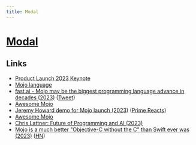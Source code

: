 ```yaml
---
title: Modal
---
```


# [Modal](https://modal.com/)

## Links

- [Product Launch 2023 Keynote](https://www.youtube.com/watch?v=-3Kf2ZZU-dg)
- [Mojo language](https://github.com/modularml/mojo)
- [fast.ai - Mojo may be the biggest programming language advance in decades (2023)](https://www.fast.ai/posts/2023-05-03-mojo-launch.html) ([Tweet](https://twitter.com/jeremyphoward/status/1653924474536984577))
- [Awesome Mojo](https://github.com/feep/awesome-mojo)
- [Jeremy Howard demo for Mojo launch (2023)](https://www.youtube.com/watch?v=6GvB5lZJqcE) ([Prime Reacts](https://www.youtube.com/watch?v=RZhTC33lStQ))
- [Awesome Mojo](https://github.com/relatedcode/awesome-mojo)
- [Chris Lattner: Future of Programming and AI (2023)](https://www.youtube.com/watch?v=pdJQ8iVTwj8)
- [Mojo is a much better "Objective-C without the C" than Swift ever was (2023)](https://blog.metaobject.com/2023/06/mojo-is-much-better-without-c-than.html) ([HN](https://news.ycombinator.com/item?id=36281245))
